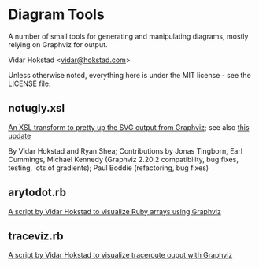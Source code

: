 
# Diagram Tools

A number of small tools for generating and manipulating diagrams, mostly
relying on Graphviz for output.

Vidar Hokstad &lt;vidar@hokstad.com>

Unless otherwise noted, everything here is under the MIT license - see
the LICENSE file.

## notugly.xsl ## 

[An XSL transform to pretty up the SVG output from Graphviz](http://www.hokstad.com/making-graphviz-output-pretty-with-xsl.html); 
see also [this update](http://www.hokstad.com/making-graphviz-output-pretty-with-xsl-updated.html)

By Vidar Hokstad and Ryan Shea; Contributions by Jonas Tingborn, Earl Cummings, 
Michael Kennedy (Graphviz 2.20.2 compatibility, bug fixes,
testing, lots of gradients); Paul Boddie (refactoring, bug fixes)

## arytodot.rb ##

[A script by Vidar Hokstad to visualize Ruby arrays using Graphviz](http://www.hokstad.com/creating-graphviz-graphs-from-ruby-arrays.html)

## traceviz.rb ##

[A script by Vidar Hokstad to visualize traceroute ouput with Graphviz](http://www.hokstad.com/traceviz-visualizing-traceroute-output-with-graphivz.html)
